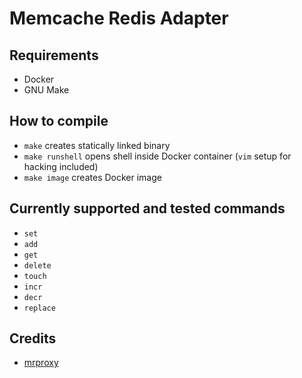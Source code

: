 # Memcache Redis Adapter

## Requirements

- Docker
- GNU Make

## How to compile

- `make` creates statically linked binary
- `make runshell` opens shell inside Docker container (`vim` setup for hacking included)
- `make image` creates Docker image

## Currently supported and tested commands

- `set`
- `add`
- `get`
- `delete`
- `touch`
- `incr`
- `decr`
- `replace`

## Credits

- [mrproxy](https://github.com/zobo/mrproxy)

